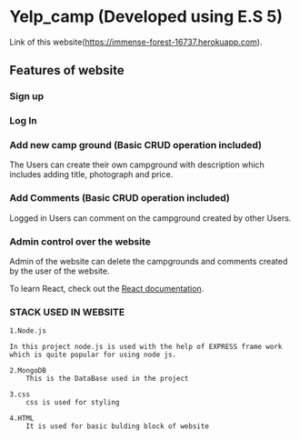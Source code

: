 # Yelp_camp (Developed using E.S 5)



Link of this website(https://immense-forest-16737.herokuapp.com).

## Features of website

### Sign up


### Log In


### Add new camp ground (Basic CRUD operation included)

The Users can create their own campground with description which includes adding title, photograph and price. 

### Add Comments (Basic CRUD operation included)
Logged in Users can comment on the campground created by other Users.

### Admin control over the website
Admin of the website can delete the campgrounds and comments created by the user of the website.

To learn React, check out the [React documentation](https://reactjs.org/).

### STACK USED IN WEBSITE

	1.Node.js 

	In this project node.js is used with the help of EXPRESS frame work which is quite popular for using node js.

	2.MongoDB  
		This is the DataBase used in the project

	3.css
		css is used for styling

	4.HTML
		It is used for basic bulding block of website	
